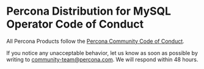 # Percona Distribution for MySQL Operator Code of Conduct

All Percona Products follow the [Percona Community Code of Conduct](https://github.com/percona/community/blob/main/content/contribute/coc.md).

If you notice any unacceptable behavior, let us know as soon as possible by writing to <community-team@percona.com>. We will respond within 48 hours.

